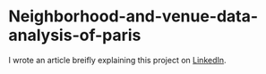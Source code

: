 # Neighborhood-and-venue-data-analysis-of-paris

I wrote an article breifly explaining this project on [LinkedIn](https://www.linkedin.com/pulse/neighborhoods-venues-data-analysis-paris-monil-shah).
